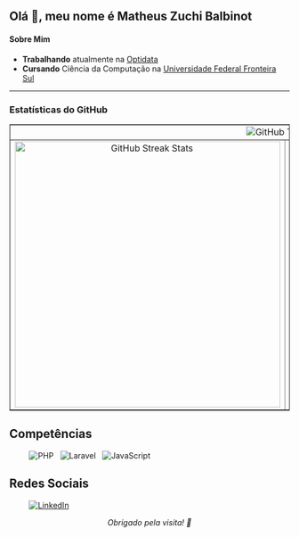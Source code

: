 ## **Olá 👋, meu nome é Matheus Zuchi Balbinot**

#### Sobre Mim
- **Trabalhando** atualmente na [Optidata](https://www.optidata.cloud/optiwork/)
- **Cursando** Ciência da Computação na [Universidade Federal Fronteira Sul](https://www.uffs.edu.br/)

---

### Estatísticas do GitHub
<table align="center" border="1" cellspacing="0" cellpadding="10">
  <tr>
    <td colspan="2" align="center">
      <img src="https://github-profile-trophy.vercel.app/?username=matheuszuchibalbinot&theme=dracula&row=1&column=9" alt="GitHub Trophies" /> 
    </td>
  </tr>
  <tr>
    <td align="center">
      <img src="https://github-readme-streak-stats.herokuapp.com/?user=matheuszuchibalbinot&theme=dracula" alt="GitHub Streak Stats" width="477" />
    </td>
    <td align="center">
      <img src="https://github-readme-stats.vercel.app/api?username=matheuszuchibalbinot&show_icons=true&locale=pt-br&theme=dracula" alt="GitHub Stats" width="477" />
    </td>
  </tr>
</table>

## Competências
<p align="left">
  &nbsp;&nbsp;&nbsp;&nbsp;&nbsp;&nbsp;&nbsp;&nbsp;
  <img src="https://img.shields.io/badge/php-%23777BB4.svg?style=for-the-badge&logo=php&logoColor=white" alt="PHP" />
  &nbsp;
  <img src="https://img.shields.io/badge/laravel-%23FF2D20.svg?style=for-the-badge&logo=laravel&logoColor=white" alt="Laravel" />
  &nbsp;
  <img src="https://img.shields.io/badge/JavaScript-323330?style=for-the-badge&logo=javascript&logoColor=F7DF1E" alt="JavaScript" />
</p>

## Redes Sociais
<p align="left">
  &nbsp;&nbsp;&nbsp;&nbsp;&nbsp;&nbsp;&nbsp;&nbsp;
  <a href="https://www.linkedin.com/in/matheus-zuchi-balbinot-23a82b241/" target="_blank">
    <img src="https://img.shields.io/badge/LinkedIn-0077B5?style=for-the-badge&logo=linkedin&logoColor=white" alt="LinkedIn" />
  </a>
</p>

<p align="center">
  <em>Obrigado pela visita! 🚀</em>
</p>
